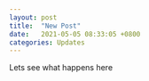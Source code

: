```yaml
---
layout: post
title:  "New Post"
date:   2021-05-05 08:33:05 +0800
categories: Updates
---
```


Lets see what happens here
